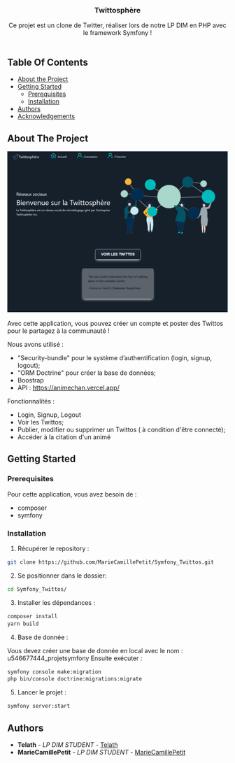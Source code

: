 <br/>
<p align="center">
  <h3 align="center">Twittosphère</h3>

  <p align="center">
    Ce projet est un clone de Twitter, réaliser lors de notre LP DIM en PHP avec le framework Symfony !
    <br/>
    <br/>
  </p>
</p>



## Table Of Contents

* [About the Project](#about-the-project)
* [Getting Started](#getting-started)
  * [Prerequisites](#prerequisites)
  * [Installation](#installation)
* [Authors](#authors)
* [Acknowledgements](#acknowledgements)

## About The Project

![Screen Shot](public/images/readmepic.png)

Avec cette application, vous pouvez créer un compte et poster des Twittos pour le partagez à la communauté ! 

Nous avons utilisé :

-  "Security-bundle" pour le système d’authentification (login, signup, logout);
- "ORM Doctrine" pour créer la base de données;
- Boostrap
- API : https://animechan.vercel.app/

Fonctionnalités : 
- Login, Signup, Logout
- Voir les Twittos;
- Publier, modifier ou supprimer un Twittos ( à condition d'être connecté);
- Accéder à la citation d'un animé

## Getting Started


### Prerequisites

Pour cette application, vous avez besoin de :

* composer
* symfony


### Installation

1. Récupérer le repository :

```sh
git clone https://github.com/MarieCamillePetit/Symfony_Twittos.git
```

2. Se positionner dans le dossier:

```sh
cd Symfony_Twittos/
```

3. Installer les dépendances :

```sh
composer install
yarn build
```
4. Base de donnée :

Vous devez créer une base de donnée en local avec le nom : u546677444_projetsymfony
Ensuite exécuter : 
```sh
symfony console make:migration
php bin/console doctrine:migrations:migrate
```

5. Lancer le projet : 

```sh
symfony server:start
```


## Authors

* **Telath** - *LP DIM STUDENT* - [Telath](https://github.com/Telath) 
* **MarieCamillePetit** - *LP DIM STUDENT* - [MarieCamillePetit](https://github.com/MarieCamillePetit)

